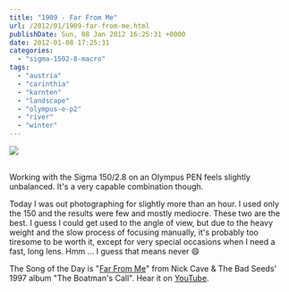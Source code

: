 ```yaml
---
title: "1909 - Far From Me"
url: /2012/01/1909-far-from-me.html
publishDate: Sun, 08 Jan 2012 16:25:31 +0000
date: 2012-01-08 17:25:31
categories: 
  - "sigma-1502-8-macro"
tags: 
  - "austria"
  - "carinthia"
  - "karnten"
  - "landscape"
  - "olympus-e-p2"
  - "river"
  - "winter"
---
```

<div class="container">
<div class="center"><a target="_blank" href="https://d25zfm9zpd7gm5.cloudfront.net/1200x1200/2012/20120108_140708_ps.jpg"><img src="https://d25zfm9zpd7gm5.cloudfront.net/0600x0600/2012/20120108_140708_ps.jpg" /></a></div>
</div>
<br />

Working with the Sigma 150/2.8 on an Olympus PEN feels slightly unbalanced. It's a very capable combination though.

<a target="_blank" href="https://d25zfm9zpd7gm5.cloudfront.net/1200x1200/2012/20120108_140202_ps.jpg"><img style="margin: 0pt 10px 0pt 0px; float: left;" src="https://d25zfm9zpd7gm5.cloudfront.net/0150x0150/2012/20120108_140202_ps.jpg" alt="" border="0" /></a> Today I was out photographing for slightly more than an hour. I used only the 150 and the results were few and mostly mediocre. These two are the best. I guess I could get used to the angle of view, but due to the heavy weight and the slow process of focusing manually, it's probably too tiresome to be worth it, except for very special occasions when I need a fast, long lens. Hmm ... I guess that means never 😄

 The Song of the Day is "<a href="http://www.lyricsmode.com/lyrics/n/nick_cave/far_from_me.html" target="_blank">Far From Me</a>" from Nick Cave &amp; The Bad Seeds' 1997 album "The Boatman's Call". Hear it on <a href="http://www.youtube.com/watch?v=GNkpMS0vDGQ" target="_blank">YouTube</a>.

